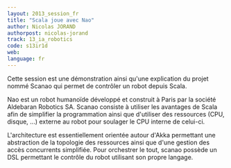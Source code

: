 ```yaml
---
layout: 2013_session_fr
title: "Scala joue avec Nao"
author: Nicolas JORAND
authorpost: nicolas-jorand
track: 13_ia_robotics
code: s13ir1d
web: 
language: fr
---
```


Cette session est une démonstration ainsi qu'une explication du projet nommé Scanao qui permet de contrôler un robot depuis Scala.

Nao est un robot humanoïde développé et construit à Paris par la société Aldebaran Robotics SA. Scanao consiste à utiliser les avantages de Scala afin de simplifier la programmation ainsi que d'utiliser des ressources (CPU, disque, ...) externe au robot pour soulager le CPU interne de celui-ci.

L'architecture est essentiellement orientée autour d'Akka permettant une abstraction de la topologie des ressources ainsi que d'une gestion des accès concurrents simplifiée. Pour orchestrer le tout, scanao possède un DSL permettant le contrôle du robot utilisant son propre langage.
